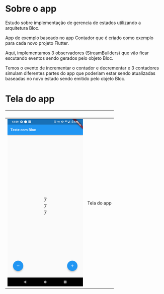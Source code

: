 Sobre o app
====================

Estudo sobre implementação de gerencia de estados utilizando a arquitetura Bloc.

App de exemplo baseado no app Contador que é criado como exemplo para cada novo projeto Flutter.

Aqui, implementamos 3 observadores (StreamBuilders) que vão ficar escutando eventos sendo gerados pelo objeto Bloc.

Temos o evento de incrementar o contador e decrementar e 3 contadores simulam diferentes partes do app que poderiam estar sendo atualizadas baseadas no novo estado sendo emitido pelo objeto Bloc.

Tela do app
============

|&nbsp;|&nbsp;|
|----|----|
|![Tela principal)](./screenshots/1-principal.png)|Tela do app|
